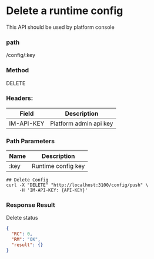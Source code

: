 # Delete a runtime config

This API should be used by platform console

### path

/config/:key

### Method

DELETE

### Headers:

| Field      | Description            |
| ---------- | ---------------------- |
| IM-API-KEY | Platform admin api key |

### Path Parameters

| Name | Description        |
| ---- | ------------------ |
| :key | Runtime config key |

```
## Delete Config
curl -X "DELETE" "http://localhost:3100/config/push" \
     -H 'IM-API-KEY: {API-KEY}'

```

### Response Result

Delete status

```json
{
  "RC": 0,
  "RM": "OK",
  "result": {}
}
```
